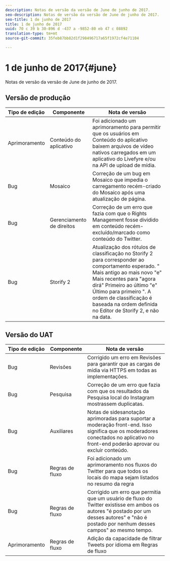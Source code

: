 ```yaml
---
description: Notas de versão da versão de June de junho de 2017.
seo-description: Notas de versão da versão de June de junho de 2017.
seo-title: 1 de junho de 2017
title: 1 de junho de 2017
uuid: 70 c 39 b 30-896 d -437 a -9852-80 eb 47 c 08892
translation-type: tm+mt
source-git-commit: 35feb87bb82d1f298496717a65f1972cf4e71104

---
```



# 1 de junho de 2017{#june}

Notas de versão da versão de June de junho de 2017.

## Versão de produção

| **Tipo de edição** | **Componente** | **Nota de versão** |
|---|---|---|
| Aprimoramento | Conteúdo do aplicativo | Foi adicionado um aprimoramento para permitir que os usuários em Conteúdo do aplicativo baixem arquivos de vídeo nativos carregados em um aplicativo do Livefyre e/ou na API de upload de mídia. |
| Bug | Mosaico | Correção de um bug em Mosaico que impedia o carregamento recém-criado do Mosaico após uma atualização de página. |
| Bug | Gerenciamento de direitos | Correção de um erro que fazia com que o Rights Management fosse dividido em conteúdo recém-excluído/marcado como conteúdo do Twitter. |
| Bug | Storify 2 | Atualização dos rótulos de classificação no Storify 2 para corresponder ao comportamento esperado. &quot; Mais antigo ao mais novo &quot;e&quot; Mais recentes para &quot;agora dirá&quot; Primeiro ao último &quot;e&quot; Último para primeiro &quot;. A ordem de classificação é baseada na ordem definida no Editor de Storify 2, e não na data. |

## Versão do UAT

| **Tipo de edição** | **Componente** | **Nota de versão** |
|---|---|---|
| Bug | Revisões | Corrigido um erro em Revisões para garantir que as cargas de mídia via HTTPS em todas as implementações. |
| Bug | Pesquisa | Correção de um erro que fazia com que os resultados da Pesquisa local do Instagram mostrassem duplicatas. |
| Bug | Auxiliares | Notas de sidesanotação aprimoradas para suportar a moderação front-end. Isso significa que os moderadores conectados no aplicativo no front-end poderão aprovar ou excluir conteúdo. |
| Bug | Regras de fluxo | Foi adicionado um aprimoramento nos fluxos do Twitter para que todos os locais do mapa sejam listados no resumo da regra |
| Bug | Regras de fluxo | Corrigido um erro que permitia que um usuário de fluxo do Twitter existisse em ambos os autores &quot;é postado por um desses autores&quot; e &quot;não é postado por nenhum desses campos&quot; ao mesmo tempo. |
| Aprimoramento | Regras de fluxo | Adição da capacidade de filtrar Tweets por idioma em Regras de fluxo |

